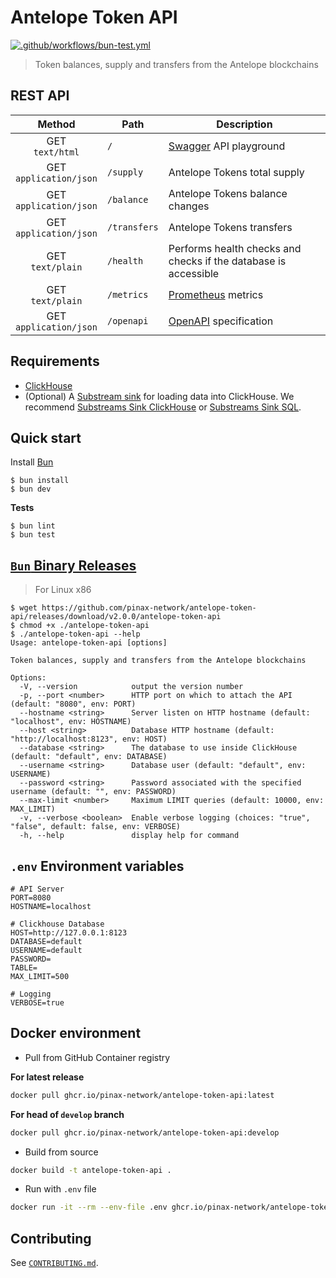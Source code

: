 # Antelope Token API

[![.github/workflows/bun-test.yml](https://github.com/pinax-network/antelope-token-api/actions/workflows/bun-test.yml/badge.svg)](https://github.com/pinax-network/antelope-token-api/actions/workflows/bun-test.yml)

> Token balances, supply and transfers from the Antelope blockchains

## REST API

| Method | Path | Description |
| :---: | --- | --- |
| GET <br>`text/html` | `/` | [Swagger](https://swagger.io/) API playground |
| GET <br>`application/json` | `/supply` | Antelope Tokens total supply |
| GET <br>`application/json` | `/balance` | Antelope Tokens balance changes |
| GET <br>`application/json` | `/transfers` | Antelope Tokens transfers |
| GET <br>`text/plain` | `/health` | Performs health checks and checks if the database is accessible |
| GET <br>`text/plain` | `/metrics` | [Prometheus](https://prometheus.io/) metrics |
| GET <br>`application/json` | `/openapi` | [OpenAPI](https://www.openapis.org/) specification |

## Requirements

- [ClickHouse](clickhouse.com/)
- (Optional) A [Substream sink](https://substreams.streamingfast.io/reference-and-specs/glossary#sink) for loading data into ClickHouse. We recommend [Substreams Sink ClickHouse](https://github.com/pinax-network/substreams-sink-clickhouse/) or [Substreams Sink SQL](https://github.com/streamingfast/substreams-sink-sql).

## Quick start

Install [Bun](https://bun.sh/)

```console
$ bun install
$ bun dev
```

**Tests**
```console
$ bun lint
$ bun test
```

## [`Bun` Binary Releases](https://github.com/pinax-network/antelope-token-api/releases)

> For Linux x86

```console
$ wget https://github.com/pinax-network/antelope-token-api/releases/download/v2.0.0/antelope-token-api
$ chmod +x ./antelope-token-api
$ ./antelope-token-api --help                                                                                                       
Usage: antelope-token-api [options]

Token balances, supply and transfers from the Antelope blockchains

Options:
  -V, --version            output the version number
  -p, --port <number>      HTTP port on which to attach the API (default: "8080", env: PORT)
  --hostname <string>      Server listen on HTTP hostname (default: "localhost", env: HOSTNAME)
  --host <string>          Database HTTP hostname (default: "http://localhost:8123", env: HOST)
  --database <string>      The database to use inside ClickHouse (default: "default", env: DATABASE)
  --username <string>      Database user (default: "default", env: USERNAME)
  --password <string>      Password associated with the specified username (default: "", env: PASSWORD)
  --max-limit <number>     Maximum LIMIT queries (default: 10000, env: MAX_LIMIT)
  -v, --verbose <boolean>  Enable verbose logging (choices: "true", "false", default: false, env: VERBOSE)
  -h, --help               display help for command
```

## `.env` Environment variables

```env
# API Server
PORT=8080
HOSTNAME=localhost

# Clickhouse Database
HOST=http://127.0.0.1:8123
DATABASE=default
USERNAME=default
PASSWORD=
TABLE=
MAX_LIMIT=500

# Logging
VERBOSE=true
```

## Docker environment

- Pull from GitHub Container registry

**For latest release**
```bash
docker pull ghcr.io/pinax-network/antelope-token-api:latest
```
**For head of `develop` branch**
```bash
docker pull ghcr.io/pinax-network/antelope-token-api:develop
```

- Build from source
```bash
docker build -t antelope-token-api .
```

- Run with `.env` file
```bash
docker run -it --rm --env-file .env ghcr.io/pinax-network/antelope-token-api
```

## Contributing

See [`CONTRIBUTING.md`](CONTRIBUTING.md).